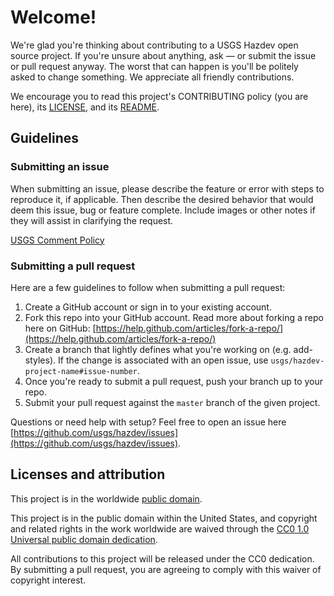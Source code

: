 # Welcome!

We're glad you're thinking about contributing to a USGS Hazdev open source
project. If you're unsure about anything, ask — or submit the issue or pull
request anyway. The worst that can happen is you'll be politely asked to change something. We appreciate all friendly contributions.

We encourage you to read this project's CONTRIBUTING policy (you are here), its [LICENSE](LICENSE.md), and its [README](README.md).


## Guidelines

### Submitting an issue

When submitting an issue, please describe the feature or error with steps to
reproduce it, if applicable. Then describe the desired behavior that would
deem this issue, bug or feature complete. Include images or other notes if they
will assist in clarifying the request.

[USGS Comment Policy](http://www.usgs.gov/laws/comment_policy.html)

### Submitting a pull request

Here are a few guidelines to follow when submitting a pull request:

1. Create a GitHub account or sign in to your existing account.
1. Fork this repo into your GitHub account. Read more about forking a repo
here on GitHub:
[https://help.github.com/articles/fork-a-repo/](https://help.github.com/articles/fork-a-repo/)
1. Create a branch that lightly defines what you're working on
(e.g. add-styles). If the change is associated with an open issue, use
`usgs/hazdev-project-name#issue-number`.
1. Once you're ready to submit a pull request, push your branch up to your repo.
1. Submit your pull request against the `master` branch of the given project.

Questions or need help with setup? Feel free to open an issue here [https://github.com/usgs/hazdev/issues](https://github.com/usgs/hazdev/issues).


## Licenses and attribution

This project is in the worldwide [public domain](LICENSE.md).

This project is in the public domain within the United States, and
copyright and related rights in the work worldwide are waived through
the [CC0 1.0 Universal public domain dedication](https://creativecommons.org/publicdomain/zero/1.0/).

All contributions to this project will be released under the CC0
dedication. By submitting a pull request, you are agreeing to comply
with this waiver of copyright interest.
